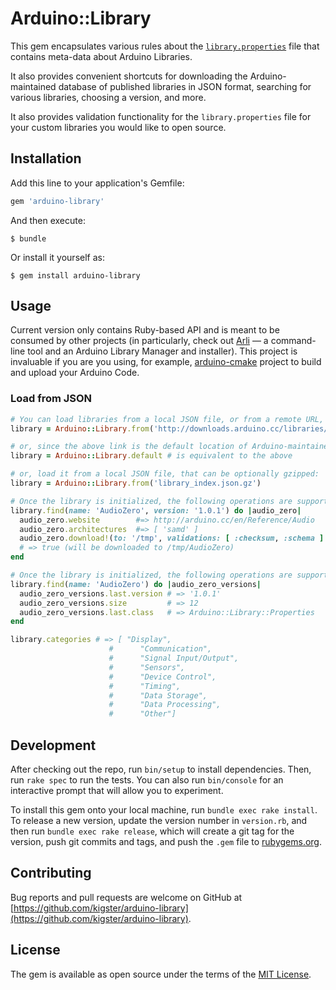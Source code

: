 # Arduino::Library

This gem encapsulates various rules about the [`library.properties`](https://github.com/arduino/Arduino/wiki/Arduino-IDE-1.5:-Library-specification#library-metadata) file that contains meta-data about Arduino Libraries.

It also provides convenient shortcuts for downloading the Arduino-maintained database of published libraries in JSON format, searching for various libraries, choosing a version, and more.

It also provides validation functionality for the `library.properties` file for your custom libraries you would like to open source.
 

## Installation

Add this line to your application's Gemfile:

```ruby
gem 'arduino-library'
```

And then execute:

    $ bundle

Or install it yourself as:

    $ gem install arduino-library

## Usage

Current version only contains Ruby-based API and is meant to be consumed by other projects (in particularly, check out [Arli](https://github.com/kigster/arli) — a command-line tool and an Arduino Library Manager and installer). This project is invaluable if you are you using, for example, [arduino-cmake](https://github.com/arduino-cmake/arduino-cmake) project to build and upload your Arduino Code.

### Load from JSON

```ruby
# You can load libraries from a local JSON file, or from a remote URL, eg:  
library = Arduino::Library.from('http://downloads.arduino.cc/libraries/library_index.json.gz')

# or, since the above link is the default location of Arduino-maintained libraries,
library = Arduino::Library.default # is equivalent to the above

# or, load it from a local JSON file, that can be optionally gzipped: 
library = Arduino::Library.from('library_index.json.gz')

# Once the library is initialized, the following operations are supported:
library.find(name: 'AudioZero', version: '1.0.1') do |audio_zero|
  audio_zero.website        #=> http://arduino.cc/en/Reference/Audio
  audio_zero.architectures  #=> [ 'samd' ] 
  audio_zero.download!(to: '/tmp', validations: [ :checksum, :schema ] )
  # => true (will be downloaded to /tmp/AudioZero)
end

# Once the library is initialized, the following operations are supported:
library.find(name: 'AudioZero') do |audio_zero_versions|
  audio_zero_versions.last.version # => '1.0.1'
  audio_zero_versions.size         # => 12
  audio_zero_versions.last.class   # => Arduino::Library::Properties
end

library.categories # => [ "Display",
                      #      "Communication",
                      #      "Signal Input/Output",
                      #      "Sensors",
                      #      "Device Control",
                      #      "Timing",
                      #      "Data Storage",
                      #      "Data Processing",
                      #      "Other"]
```

## Development

After checking out the repo, run `bin/setup` to install dependencies. Then, run `rake spec` to run the tests. You can also run `bin/console` for an interactive prompt that will allow you to experiment.

To install this gem onto your local machine, run `bundle exec rake install`. To release a new version, update the version number in `version.rb`, and then run `bundle exec rake release`, which will create a git tag for the version, push git commits and tags, and push the `.gem` file to [rubygems.org](https://rubygems.org).

## Contributing

Bug reports and pull requests are welcome on GitHub at [https://github.com/kigster/arduino-library](https://github.com/kigster/arduino-library).

## License

The gem is available as open source under the terms of the [MIT License](http://opensource.org/licenses/MIT).
